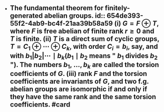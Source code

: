- The fundamental theorem for finitely-generated abelian groups.
  id:: 654de393-55f2-4ab9-bc4f-21aa39b58a59
  (i) $G=F \oplus T$, where $F$ is free abelian of finite rank $r \geq 0$ and $T$ is finite.
  (ii) $T$ is a direct sum of cyclic groups, $T=C_1 \oplus \cdots \oplus C_k$, with order $C_i=b_i$, say, and with $b_1\left|b_2\right| \cdots \mid b_k\left(b_1 \mid b_2\right.$ means " $b_1$ divides $b_2$ "). The numbers $b_1$, $\ldots, b_k$ are called the **torsion coefficients** of $G$.
  (iii) rank $F$ and the torsion coefficients are invariants of $G$, and two f.g. abelian groups are isomorphic if and only if they have the same rank and the same torsion coefficients. #card
	-